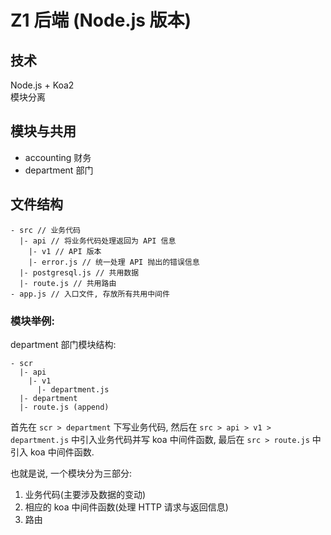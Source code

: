 # Z1 后端 (Node.js 版本)

## 技术

Node.js + Koa2  
模块分离

## 模块与共用

- accounting 财务
- department 部门

## 文件结构

```
- src // 业务代码
  |- api // 将业务代码处理返回为 API 信息
    |- v1 // API 版本
    |- error.js // 统一处理 API 抛出的错误信息
  |- postgresql.js // 共用数据
  |- route.js // 共用路由
- app.js // 入口文件, 存放所有共用中间件
```

### 模块举例:
department 部门模块结构:

```
- scr
  |- api
    |- v1
      |- department.js
  |- department
  |- route.js (append)
```

首先在 `scr > department` 下写业务代码, 然后在 `src > api > v1 > department.js`
中引入业务代码并写 koa 中间件函数, 最后在 `src > route.js` 中引入 koa 中间件函数.

也就是说, 一个模块分为三部分:

1. 业务代码(主要涉及数据的变动)
2. 相应的 koa 中间件函数(处理 HTTP 请求与返回信息)
3. 路由